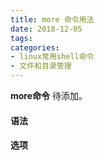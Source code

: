 ```yaml
---
title: more 命令用法
date: 2018-12-05
tags:
categories: 
- linux常用shell命令
- 文件和目录管理
---
```

**more命令** 待添加。
<!-- more --> 
#### **语法**


#### **选项**
